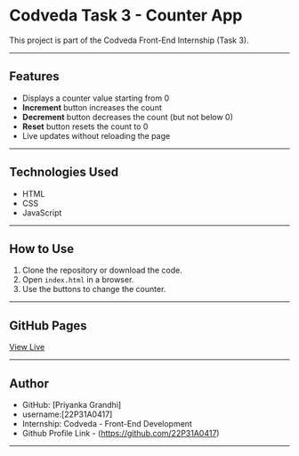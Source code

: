 # Codveda Task 3 - Counter App

This project is part of the Codveda Front-End Internship (Task 3).  

---

##  Features

- Displays a counter value starting from 0
- **Increment** button increases the count
- **Decrement** button decreases the count (but not below 0)
- **Reset** button resets the count to 0
- Live updates without reloading the page

---

##  Technologies Used

- HTML
- CSS
- JavaScript

---

##  How to Use

1. Clone the repository or download the code.
2. Open `index.html` in a browser.
3. Use the buttons to change the counter.

---

##  GitHub Pages

[View Live](https://github.com/22P31A0417/codveda-task3-counter-app)

---

##  Author

- GitHub: [Priyanka Grandhi]
- username:[22P31A0417]
- Internship: Codveda - Front-End Development
- Github Profile Link - (https://github.com/22P31A0417)
---
